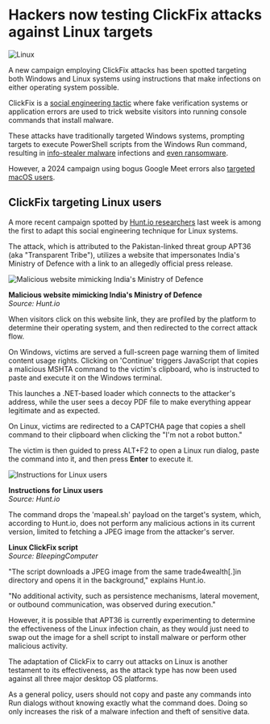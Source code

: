 # Hackers now testing ClickFix attacks against Linux targets

![Linux](https://www.bleepstatic.com/content/hl-images/2024/05/31/Linux.jpg)

A new campaign employing ClickFix attacks has been spotted targeting both Windows and Linux systems using instructions that make infections on either operating system possible.

ClickFix is a [social engineering tactic](https://www.bleepingcomputer.com/news/security/iclicker-hack-targeted-students-with-malware-via-fake-captcha/) where fake verification systems or application errors are used to trick website visitors into running console commands that install malware.

These attacks have traditionally targeted Windows systems, prompting targets to execute PowerShell scripts from the Windows Run command, resulting in [info-stealer malware](https://www.bleepingcomputer.com/news/security/over-6-000-wordpress-sites-hacked-to-install-plugins-pushing-infostealers/) infections and [even ransomware](https://www.bleepingcomputer.com/news/security/interlock-ransomware-gang-pushes-fake-it-tools-in-clickfix-attacks/).

However, a 2024 campaign using bogus Google Meet errors also [targeted macOS users](https://www.bleepingcomputer.com/news/security/fake-google-meet-conference-errors-push-infostealing-malware/).

## ClickFix targeting Linux users

A more recent campaign spotted by [Hunt.io researchers](https://hunt.io/blog/apt36-clickfix-campaign-indian-ministry-of-defence) last week is among the first to adapt this social engineering technique for Linux systems.

The attack, which is attributed to the Pakistan-linked threat group APT36 (aka "Transparent Tribe"), utilizes a website that impersonates India's Ministry of Defence with a link to an allegedly official press release.

![Malicious website mimicking India's Ministry of Defence](https://www.bleepstatic.com/images/news/u/1220909/2025/May/website.jpg)

**Malicious website mimicking India's Ministry of Defence**  
_Source: Hunt.io_

When visitors click on this website link, they are profiled by the platform to determine their operating system, and then redirected to the correct attack flow.

On Windows, victims are served a full-screen page warning them of limited content usage rights. Clicking on 'Continue' triggers JavaScript that copies a malicious MSHTA command to the victim's clipboard, who is instructed to paste and execute it on the Windows terminal.

This launches a .NET-based loader which connects to the attacker's address, while the user sees a decoy PDF file to make everything appear legitimate and as expected.

On Linux, victims are redirected to a CAPTCHA page that copies a shell command to their clipboard when clicking the "I'm not a robot button."

The victim is then guided to press ALT+F2 to open a Linux run dialog, paste the command into it, and then press **Enter** to execute it.

![Instructions for Linux users](https://www.bleepstatic.com/images/news/u/1220909/2025/May/linux-instructions.jpg)

**Instructions for Linux users**  
_Source: Hunt.io_

The command drops the 'mapeal.sh' payload on the target's system, which, according to Hunt.io, does not perform any malicious actions in its current version, limited to fetching a JPEG image from the attacker's server.

**Linux ClickFix script**  
_Source: BleepingComputer_

"The script downloads a JPEG image from the same trade4wealth\[.\]in directory and opens it in the background," explains Hunt.io.

"No additional activity, such as persistence mechanisms, lateral movement, or outbound communication, was observed during execution."

However, it is possible that APT36 is currently experimenting to determine the effectiveness of the Linux infection chain, as they would just need to swap out the image for a shell script to install malware or perform other malicious activity.

The adaptation of ClickFix to carry out attacks on Linux is another testament to its effectiveness, as the attack type has now been used against all three major desktop OS platforms.

As a general policy, users should not copy and paste any commands into Run dialogs without knowing exactly what the command does. Doing so only increases the risk of a malware infection and theft of sensitive data.